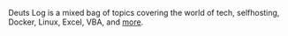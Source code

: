 Deuts Log is a mixed bag of topics covering the world of tech, selfhosting, Docker, Linux,  Excel, VBA, and [more](/tags/). 
